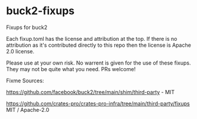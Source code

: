 # buck2-fixups
Fixups for buck2

Each fixup.toml has the license and attribution at the top.
If there is no attribution as it's contributed directly to this repo then the license is Apache 2.0 license.

Please use at your own risk. No warrent is given for the use of these fixups.
They may not be quite what you need. PRs welcome!

Fixme Sources:

https://github.com/facebook/buck2/tree/main/shim/third-party - MIT

https://github.com/crates-pro/crates-pro-infra/tree/main/third-party/fixups
MIT / Apache-2.0
